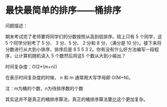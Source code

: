 # 最快最简单的排序——桶排序

问题描述：

期末考试完了老师要将同学们的分数按照从高到低排序。班上只有 5 个同学，这 5 个同学分别考了 5 分、 3 分、5 分、 2 分和 8 分，（满分是 10 分）。接下来将分数进行从大到小排序，排序后是 8 5 5 3 2。你有没有什么好方法编写一段程序，让计算机随机读入 5 个数然后将这5 个数从大到小输出？

时间复杂度：O(2*(m+n))  

在表示时间复杂度的时候， n 和 m 通常用大写字母即 O(M+N)。

注：m为桶的个数，n为待排序数的个数

其实这并不是真正的桶排序算法，真正的桶排序算法要比这个更加复杂。
